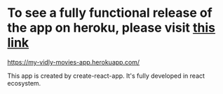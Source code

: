 # To see a fully functional release of the app on heroku, please visit [this link](https://my-vidly-movies-app.herokuapp.com/)
https://my-vidly-movies-app.herokuapp.com/

This app is created by create-react-app. It's fully developed in react ecosystem.

